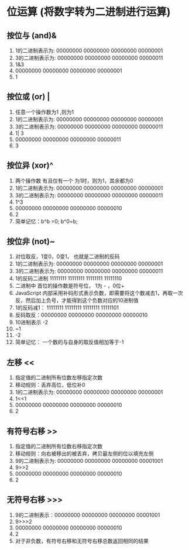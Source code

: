 # 位运算 (将数字转为二进制进行运算)

## 按位与 (and)&

  1. 1的二进制表示为: 00000000 00000000 00000000 00000001 
  2. 3的二进制表示为: 00000000 00000000 00000000 00000011
  3. 1&3  
  4. 00000000 00000000 00000000 00000001
  5. 1

## 按位或 (or) |

  1. 任意一个操作数为1 ,则为1
  2. 1的二进制表示为: 00000000 00000000 00000000 00000001
  3. 3的二进制表示为: 00000000 00000000 00000000 00000011
  4. 1| 3  
  5. 00000000 00000000 00000000 00000011
  6. 3

## 按位异  (xor)^

  1. 两个操作数 有且仅有一个 为1时，则为1，其余都为0
  2. 1的二进制表示为: 00000000 00000000 00000000 00000001
  3. 3的二进制表示为: 00000000 00000000 00000000 00000011
  4. 1^3
  5. 00000000 00000000 00000000 00000010
  6. 2
  7. 简单记忆：b^b =0; b^0=b;

## 按位非 (not)~

  1. 对位取反，1变0，0变1， 也就是二进制的反码
  2. 1的二进制表示为: 00000000 00000000 00000000 00000001
  3. 3的二进制表示为: 00000000 00000000 00000000 00000011
  4. 1的反码二进制 11111111 11111111 11111111 11111110
  5. 二进制中 首位的操作数是符号位， 1为 - ，0位+
  6. JavaScript 内部采用补码形式表示负数，即需要将这个数减去1，再取一次反，然后加上负号，才能得到这个负数对应的10进制值
  7. 1的反码减1： 11111111 11111111 11111111 11111101
  8. 反码取反：00000000 00000000 00000000 00000010
  9. 10进制表示 -2
  10. ~1
  11. -2
  12. 简单记忆： 一个数的与自身的取反值相加等于-1

## 左移 <<

  1. 指定值的二进制所有位数左移指定次数
  2. 移动规则：丢弃高位，低位补0
  3. 1的二进制表示为: 00000000 00000000 00000000 00000001
  4. 1<<1
  5. 00000000 00000000 00000000 00000010
  6. 2

## 有符号右移 >>

  1. 指定值的二进制所有位数右移指定次数
  2. 移动规则：向右被移出的被丢弃，拷贝最左侧的位以填充左侧
  3. 9的二进制表示为: 00000000 00000000 00000000 00001001
  4. 9>>2
  5. 00000000 00000000 00000000 00000010
  6. 2

## 无符号右移 >>>

  1. 9的二进制表示：00000000 00000000 00000000 00001001
  2. 9>>>2
  3. 00000000 00000000 00000000 00000010
  4. 2
  5. 对于非负数，有符号右移和无符号右移总数返回相同的结果
